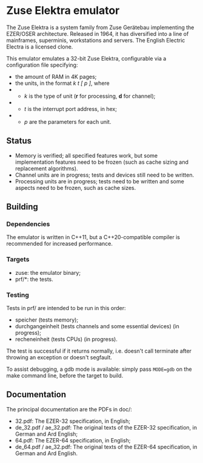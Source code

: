 # Zuse Elektra emulator
The Zuse Elektra is a system family from Zuse Gerätebau implementing the EZER/OSER architecture. Released in 1964, it has diversified into a line of mainframes, superminis, workstations and servers. The English Electric Electra is a licensed clone.

This emulator emulates a 32-bit Zuse Elektra, configurable via a configuration file specifying:
* the amount of RAM in 4K pages;
* the units, in the format *k t [ p ]*, where
* * *k* is the type of unit (**r** for processing, **d** for channel);
* * *t* is the interrupt port address, in hex;
* * *p* are the parameters for each unit.

## Status
* Memory is verified; all specified features work, but some implementation features need to be frozen (such as cache sizing and replacement algorithms).
* Channel units are in progress; tests and devices still need to be written.
* Processing units are in progress; tests need to be written and some aspects need to be frozen, such as cache sizes.

## Building
### Dependencies
The emulator is written in C++11, but a C++20-compatible compiler is recommended for increased performance.

### Targets
* zuse: the emulator binary;
* prf/*: the tests.

### Testing
Tests in prf/ are intended to be run in this order:
* speicher (tests memory);
* durchgangeinheit (tests channels and some essential devices) (in progress);
* recheneinheit (tests CPUs) (in progress).

The test is successful if it returns normally, i.e. doesn't call terminate after throwing an exception or doesn't segfault.

To assist debugging, a gdb mode is available: simply pass `MODE=gdb` on the make command line, before the target to build.

## Documentation
The principal documentation are the PDFs in doc/:
* 32.pdf: The EZER-32 specification, in English;
* de\_32.pdf / ae\_32.pdf: The original texts of the EZER-32 specification, in German and Ard English;
* 64.pdf: The EZER-64 specification, in English;
* de\_64.pdf / ae\_32.pdf: The original texts of the EZER-64 specification, in German and Ard English.
